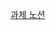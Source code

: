 [과제 노션](https://spangled-mass-c83.notion.site/2-1-2406374aaa7280e68d21d8cd655adc56?source=copy_link)
